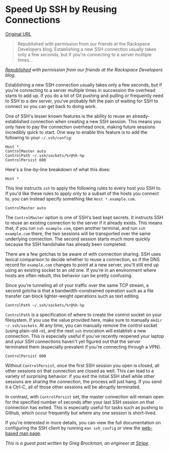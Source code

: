 # Speed Up SSH by Reusing Connections

[Original URL](https://puppetlabs.com/blog/speed-up-ssh-by-reusing-connections)

> Republished with permission from our friends at the Rackspace Developers blog. Establishing a new SSH connection usually takes only a few seconds, but if you're connecting to a server multiple times...

_[Republished](http://developer.rackspace.com/blog/speeding-up-ssh-session-creation.html) with permission from our friends at the Rackspace Developers blog._

Establishing a new SSH connection usually takes only a few seconds, but if you're connecting to a server multiple times in succession the overhead starts to add up. If you do a lot of Git pushing and pulling or frequently need to SSH to a dev server, you've probably felt the pain of waiting for SSH to connect so you can get back to doing work.

One of SSH's lesser known features is the ability to reuse an already-established connection when creating a new SSH session. This means you only have to pay the connection overhead once, making future sessions incredibly quick to start. One way to enable this feature is to add the following to your `~/.ssh/config`:

```
Host *
ControlMaster auto
ControlPath ~/.ssh/sockets/%r@%h-%p
ControlPersist 600
```

Here's a line-by-line breakdown of what this does:

```
Host *
```

This line instructs `ssh` to apply the following rules to every host you SSH to. If you'd like these rules to apply only to a subset of the hosts you connect to, you can instead specify something like `Host *.example.com`.

```
ControlMaster auto
```

The `ControlMaster` option is one of SSH's best kept secrets. It instructs SSH to reuse an existing connection to the server if it already exists. This means that, if you run `ssh example.com`, open another terminal, and run `ssh example.com` there, the two sessions will be transported over the same underlying connection. The second session starts much more quickly because the SSH handshake has already been completed.

There are a few gotchas to be aware of with connection sharing. SSH uses lexical comparison to decide whether to reuse a connection, so if the DNS record for `example.com` changes to point at a new server, you'll still end up using an existing socket to an old one. If you're in an environment where hosts are often rebuilt, this behavior can be pretty confusing.

Since you're tunneling all of your traffic over the same TCP stream, a second gotcha is that a bandwidth-constrained operation such as a file transfer can block lighter-weight operations such as text editing.

```
ControlPath ~/.ssh/sockets/%r@%h-%p
```

`ControlPath` is a specification of where to create the control socket on your filesystem. If you use the value provided here, make sure to manually `mkdir ~/.ssh/sockets`. At any time, you can manually remove the control socket (using plain-old `rm`), and the next `ssh` invocation will establish a new connection. This is especially useful if you've recently reopened your laptop and your SSH connections haven't yet figured out that the server terminated them (especially prevalent if you're connecting through a VPN).

```
ControlPersist 600
```

Without `ControlPersist`, once the first SSH session you open is closed, all other sessions on that connection are closed as well. This can lead to a variety of surprising behavior: if you exit the initial SSH shell while other sessions are sharing the connection, the process will just hang. If you send it a Ctrl-C, all of those other sessions will be abruptly terminated.

In contrast, with `ControlPersist` set, the master connection will remain open for the specified number of seconds after your last SSH session on that connection has exited. This is especially useful for tasks such as pushing to Github, which occur frequently but where any one session is short-lived.

If you're interested in more details, you can view the full documentation on configuring the SSH client by running `man ssh_config` or view the [web-based man page](http://linux.die.net/man/5/ssh_config).

_This is a guest post written by Greg Brockman, an engineer at [Stripe](https://stripe.com/)._
